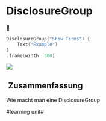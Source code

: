# DisclosureGroup
🐇

```swift
DisclosureGroup("Show Terms") {
    Text("Example")
}
.frame(width: 300)
```

![][image-1]

##  Zusammenfassung
 Wie macht man eine DisclosureGroup

[image-1]:	assets/DraggedImage.tiff

#learning unit#